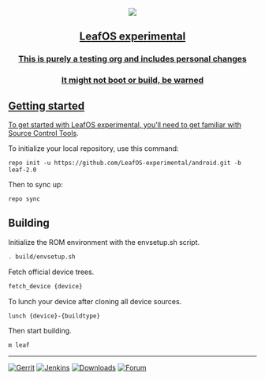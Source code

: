 <p align="center">
    <a href="https://github.com/LeafOS-Project">
    <img src="https://i.imgur.com/G0gNZxg.png"/>
</p>
<h2 align="center">LeafOS experimental</h2>
<h3 align="center">This is purely a testing org and includes personal changes</h3>
<h3 align="center">It might not boot or build, be warned</h3>

Getting started
---------------
To get started with LeafOS experimental, you'll need to get familiar with [Source Control Tools](https://source.android.com/setup/develop).

To initialize your local repository, use this command:
```
repo init -u https://github.com/LeafOS-experimental/android.git -b leaf-2.0
```
Then to sync up:
```
repo sync
```

Building
--------
Initialize the ROM environment with the envsetup.sh script.
```bash
. build/envsetup.sh
```

Fetch official device trees.
```bash
fetch_device {device}
```

To lunch your device after cloning all device sources.
```bash
lunch {device}-{buildtype}
```

Then start building.
```bash
m leaf
```
---
[![Gerrit](https://img.shields.io/badge/LeafOS%20Gerrit-0F9D58?style=flat-square&logo=git&logoWidth=15&logoColor=white)](https://review.leafos.org)
[![Jenkins](https://img.shields.io/badge/LeafOS%20Jenkins-4285F4?style=flat-square&logo=jenkins&logoWidth=15&logoColor=white)](https://ci.leafos.org)
[![Downloads](https://img.shields.io/badge/LeafOS%20Downloads-ff8c00?style=flat-square&logo=cloudways&logoWidth=15&logoColor=white)](https://dl.leafos.org)
[![Forum](https://img.shields.io/badge/LeafOS%20Forum-DB4437?style=flat-square&logo=leaflet&logoWidth=15&logoColor=white)](https://forum.leafos.org)

